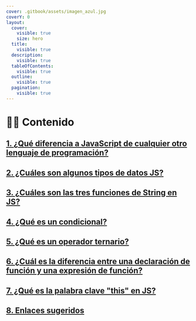 ```yaml
---
cover: .gitbook/assets/imagen_azul.jpg
coverY: 0
layout:
  cover:
    visible: true
    size: hero
  title:
    visible: true
  description:
    visible: true
  tableOfContents:
    visible: true
  outline:
    visible: true
  pagination:
    visible: true
---
```


# 👩‍💻 Contenido

## [1. ¿Qué diferencia a JavaScript de cualquier otro lenguaje de programación?](aprendiendo-javascript.md#id-1.-que-diferencia-a-javascript-de-cualquier-otro-lenguaje-de-programacion)

## [2. ¿Cuáles son algunos tipos de datos JS?](aprendiendo-javascript.md#id-2.-cuales-son-algunos-tipos-de-datos-js)

## [3. ¿Cuáles son las tres funciones de String en JS?](aprendiendo-javascript.md#id-3.-cuales-son-las-tres-funciones-de-string-en-js)

## [4. ¿Qué es un condicional?](aprendiendo-javascript.md#id-4.-que-es-un-condicional)

## [5. ¿Qué es un operador ternario?](aprendiendo-javascript.md#id-5.-que-es-un-operador-ternario)

## [6. ¿Cuál es la diferencia entre una declaración de función y una expresión de función?](aprendiendo-javascript.md#id-6.-cual-es-la-diferencia-entre-una-declaracion-de-funcion-y-una-expresion-de-funcion)

## [7. ¿Qué es la palabra clave "this" en JS?](aprendiendo-javascript.md#id-7.-que-es-la-palabra-clave-this-en-js)

## [8. Enlaces sugeridos](aprendiendo-javascript.md#id-8.-enlaces-sugeridos)

